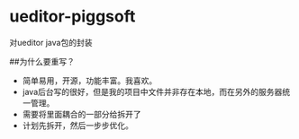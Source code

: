 # ueditor-piggsoft
对ueditor java包的封装  

##为什么要重写？
* 简单易用，开源，功能丰富。我喜欢。
* java后台写的很好，但是我的项目中文件并非存在本地，而在另外的服务器统一管理。
* 需要将里面耦合的一部分给拆开了
* 计划先拆开，然后一步步优化。
